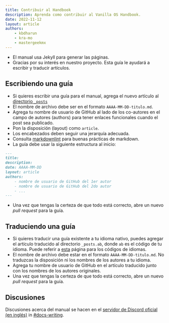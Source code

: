 ```yaml
---
title: Contribuir al Handbook
description: Aprenda como contribuir al Vanilla OS Handbook.
date: 2022-11-12
layout: article
authors:
    - kbdharun
    - kra-mo
    - mastergeekmx
---
```



- El manual usa Jekyll para generar las páginas.
- Gracias por su interés en nuestro proyecto. Esta guía le ayudará a escribir y traducir artículos.

## Escribiendo una guía

- Si quieres escribir una guía para el manual, agrega el
nuevo artículo al [directorio `_posts`](https://github.com/Vanilla-OS/handbook/tree/main/_posts)
- El nombre de archivo debe ser en el formato
`AAAA-MM-DD-titulo.md`.
- Agrega tu nombre de usuario de GitHub al lado de los co-autores en el
campo de autores (authors) para tener enlaces funcionales cuando el post sea publicado.
- Pon la disposición (layout) como
`article`.
- Los encabezados deben seguir una jerarquía adecuada.
- Consulta [markdownlint](https://github.com/DavidAnson/markdownlint) para buenas prácticas de markdown.
- La guía debe usar la siguiente estructura al inicio:

```md
---
title:
description:
date: AAAA-MM-DD
layout: article
authors:
    - nombre de usuario de GitHub del 1er autor
    - nombre de usuario de GitHub del 2do autor
    - ...
---
```

- Una vez que tengas la certeza de que todo está correcto, abre un nuevo
_pull request_ para la guía.

## Traduciendo una guía

- Si quieres traducir una guía existente a tu idioma nativo, puedes agregar el artículo
traducido al directorio `_posts.ab`, donde `ab` es el código de tu idioma. Puede referir a
[esta](https://en.wikipedia.org/wiki/List_of_ISO_639-1_codes) página para los códigos de idiomas.
- El nombre de archivo debe estar en el formato `AAAA-MM-DD-titulo.md`. No traduzcas la disposición
ni los nombres de los autores a tu idioma.
- Agrega tu nombre de usuario de GitHub en el artículo
traducido junto con los nombres de los autores originales.
- Una vez que tengas la certeza de que todo está correcto, abre un nuevo
_pull request_ para la guía.

## Discusiones

Discusiones acerca del manual se hacen en el [servidor de Discord oficial (en inglés)](https://discord.com/invite/34J8PFsk) in [#docs-writing](https://discord.com/channels/1023243680829681704/1035287786330263703).

